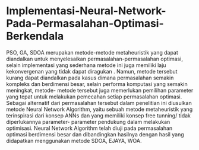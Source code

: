 # Implementasi-Neural-Network-Pada-Permasalahan-Optimasi-Berkendala
PSO, GA, SDOA merupakan metode-metode metaheuristik yang
dapat diandalkan untuk menyelesaikan permasalahan-permasalahan optimasi,
selain implementasi yang sederhana metode ini juga memiliki laju
kekonvergenan yang tidak dapat diragukan . Namun, metode tersebut kurang
dapat diandalkan pada kasus dimana permasalahan semakin kompleks dan
berdimensi besar, selain performa komputasi yang semakin meningkat, metode-
metode tersebut juga memerlukan pemilihan parameter yang tepat untuk
melakukan pemecahan setiap permasalahan optimasi. Sebagai alternatif dari
permasalahan tersebut dalam penelitian ini diusulkan metode Neural Network
Algorithm, yaitu sebuah metode metaheuristik yang terinspirasi dari konsep
ANNs dan yang memiliki konsep free tunning/ tidak diperlukannya parameter-
parameter pendukung dalam melakukan optimisasi. Neural Network Algorithm
telah diuji pada permasalahan optimasi berdimensi besar dan dibandingkan
hasilnya dengan hasil yang didapatkan menggunakan metode SDOA, EJAYA,
WOA.
